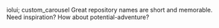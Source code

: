 iolui; custom_carousel
Great repository names are short and memorable. Need inspiration? How about potential-adventure?
